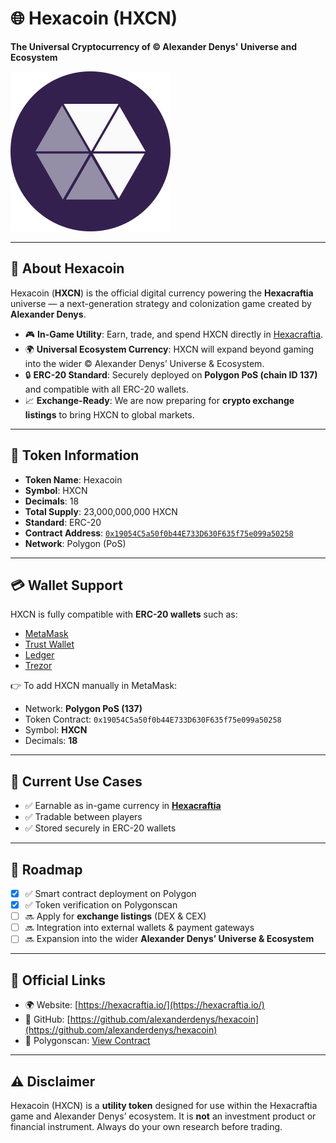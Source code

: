# 🌐 Hexacoin (HXCN)

**The Universal Cryptocurrency of © Alexander Denys' Universe and Ecosystem**

![Hexacoin Logo](./metadata/hexacoin256.png)

---

## 📖 About Hexacoin

Hexacoin (**HXCN**) is the official digital currency powering the **Hexacraftia** universe — a next-generation strategy and colonization game created by **Alexander Denys**.

- 🎮 **In-Game Utility**: Earn, trade, and spend HXCN directly in [Hexacraftia](https://hexacraftia.io/).
- 🌍 **Universal Ecosystem Currency**: HXCN will expand beyond gaming into the wider © Alexander Denys’ Universe & Ecosystem.
- 🔒 **ERC-20 Standard**: Securely deployed on **Polygon PoS (chain ID 137)** and compatible with all ERC-20 wallets.
- 📈 **Exchange-Ready**: We are now preparing for **crypto exchange listings** to bring HXCN to global markets.

---

## 📜 Token Information

- **Token Name**: Hexacoin
- **Symbol**: HXCN
- **Decimals**: 18
- **Total Supply**: 23,000,000,000 HXCN
- **Standard**: ERC-20
- **Contract Address**: [`0x19054C5a50f0b44E733D630F635f75e099a50258`](https://polygonscan.com/token/0x19054C5a50f0b44E733D630F635f75e099a50258)
- **Network**: Polygon (PoS)

---

## 💳 Wallet Support

HXCN is fully compatible with **ERC-20 wallets** such as:

- [MetaMask](https://metamask.io/)
- [Trust Wallet](https://trustwallet.com/)
- [Ledger](https://www.ledger.com/)
- [Trezor](https://trezor.io/)

👉 To add HXCN manually in MetaMask:

- Network: **Polygon PoS (137)**
- Token Contract: `0x19054C5a50f0b44E733D630F635f75e099a50258`
- Symbol: **HXCN**
- Decimals: **18**

---

## 🏦 Current Use Cases

- ✅ Earnable as in-game currency in **[Hexacraftia](https://hexacraftia.io/)**
- ✅ Tradable between players
- ✅ Stored securely in ERC-20 wallets

---

## 📌 Roadmap

- [x] ✅ Smart contract deployment on Polygon
- [x] ✅ Token verification on Polygonscan
- [ ] 🔜 Apply for **exchange listings** (DEX & CEX)
- [ ] 🔜 Integration into external wallets & payment gateways
- [ ] 🔜 Expansion into the wider **Alexander Denys’ Universe & Ecosystem**

---

## 🔗 Official Links

- 🌍 Website: [https://hexacraftia.io/](https://hexacraftia.io/)
- 🐙 GitHub: [https://github.com/alexanderdenys/hexacoin](https://github.com/alexanderdenys/hexacoin)
- 🔎 Polygonscan: [View Contract](https://polygonscan.com/token/0x19054C5a50f0b44E733D630F635f75e099a50258)

---

## ⚠️ Disclaimer

Hexacoin (HXCN) is a **utility token** designed for use within the Hexacraftia game and Alexander Denys’ ecosystem. It is **not** an investment product or financial instrument. Always do your own research before trading.
